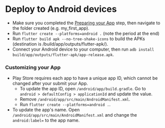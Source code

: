 # Deploy to Android devices

* Make sure you completed the [Preparing your App](/deploy/1-prepare-app.md) step, then navigate to the folder created (e.g. my_first_app).
* Run `flutter create --platforms=android .` (note the period at the end)
* Run `flutter build apk --no-tree-shake-icons` to build the APKs (destination is /build/app/outputs/flutter-apk/).
* Connect your Android device to your computer, then run `adb install build/app/outputs/flutter-apk/app-release.apk`.


### Customizing your App
* Play Store requires each app to have a unique app ID, which cannot be changed after your submit your App.
  * To update the app ID, open `/android/app/build.gradle`. Go to `android > defaultConfig > applicationId` and update the value.
  * Remove `/android/app/src/main/AndroidManifest.xml`.
  * Run `flutter create --platforms=android .`.
* To update the app's name. Open `/android/app/src/main/AndroidManifest.xml` and change the `android:label=` to the app name.
